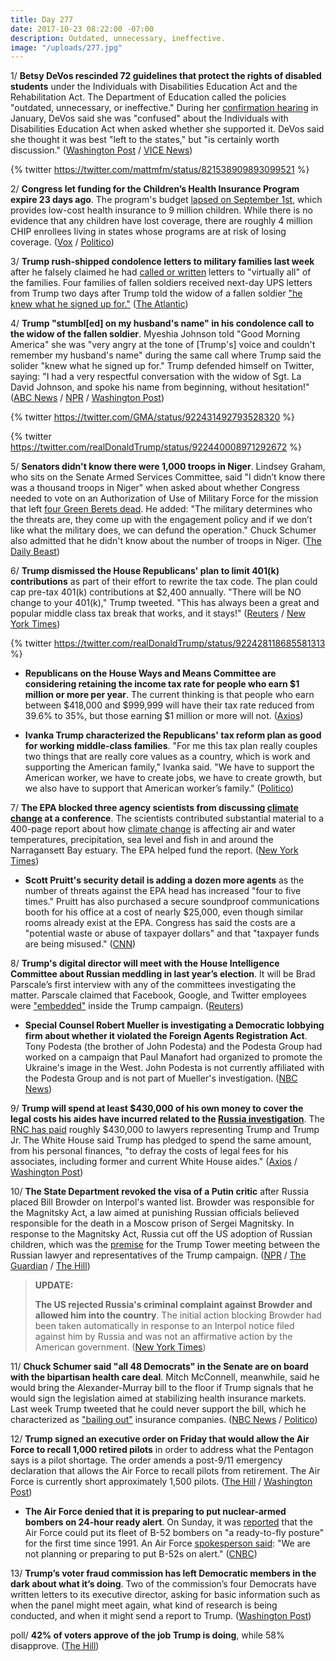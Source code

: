 ```yaml
---
title: Day 277
date: 2017-10-23 08:22:00 -07:00
description: Outdated, unnecessary, ineffective.
image: "/uploads/277.jpg"
---
```


1/ **Betsy DeVos rescinded 72 guidelines that protect the rights of disabled students** under the Individuals with Disabilities Education Act and the Rehabilitation Act. The Department of Education called the policies "outdated, unnecessary, or ineffective." During her [confirmation hearing](https://whatthefuckjusthappenedtoday.com/2017/02/07/Day-19/#2-betsy-devos-is-confirmed-as-educat) in January, DeVos said she was "confused" about the Individuals with Disabilities Education Act when asked whether she supported it. DeVos said she thought it was best "left to the states," but "is certainly worth discussion." ([Washington Post](https://www.washingtonpost.com/news/education/wp/2017/10/21/devos-rescinds-72-guidance-documents-outlining-rights-for-disabled-students/) / [VICE News](https://news.vice.com/story/betsy-devos-guts-school-disability-rules-that-once-confused-her))

{% twitter https://twitter.com/mattmfm/status/821538909893099521 %}

2/ **Congress let funding for the Children’s Health Insurance Program expire 23 days ago**. The program's budget [lapsed on September 1st](https://whatthefuckjusthappenedtoday.com/2017/10/02/day-256/#8-congress-let-funding-for-the-child), which provides low-cost health insurance to 9 million children. While there is no evidence that any children have lost coverage, there are roughly 4 million CHIP enrollees living in states whose programs are at risk of losing coverage. ([Vox](https://www.vox.com/policy-and-politics/2017/10/23/16526186/chip-budget-lapsed-congress-does-nothing) / [Politico](http://www.politico.com/interactives/2017/medicaid-chip-children-insurance-funding/))

3/ **Trump rush-shipped condolence letters to military families last week** after he falsely claimed he had [called or written](https://whatthefuckjusthappenedtoday.com/2017/10/18/day-272/#2-the-white-house-had-drafted-a-stat) letters to "virtually all" of the families. Four families of fallen soldiers received next-day UPS letters from Trump two days after Trump told the widow of a fallen soldier ["he knew what he signed up for."](https://whatthefuckjusthappenedtoday.com/2017/10/18/day-272/#1-trump-denied-telling-the-widow-of) ([The Atlantic](https://www.theatlantic.com/politics/archive/2017/10/donald-trump-is-rush-shipping-condolences-to-military-families/543606/))

4/ **Trump "stumbl\[ed\] on my husband's name" in his condolence call to the widow of the fallen soldier**. Myeshia Johnson told "Good Morning America" she was "very angry at the tone of \[Trump's\] voice and couldn't remember my husband's name" during the same call where Trump said the solider "knew what he signed up for." Trump defended himself on Twitter, saying: "I had a very respectful conversation with the widow of Sgt. La David Johnson, and spoke his name from beginning, without hesitation!" ([ABC News](http://abcnews.go.com/US/fallen-soldiers-widow-angry-trumps-call-couldnt-remember/story?id=50655063) / [NPR](http://www.npr.org/2017/10/23/559479959/gold-star-widow-trump-call-made-me-cry-even-worse) / [Washington Post](https://www.washingtonpost.com/news/politics/wp/2017/10/23/it-made-me-cry-gold-star-widow-myeshia-johnson-breaks-silence-on-trumps-condolence-call/))

{% twitter https://twitter.com/GMA/status/922431492793528320 %}

{% twitter https://twitter.com/realDonaldTrump/status/922440008971292672 %}

5/ **Senators didn't know there were 1,000 troops in Niger**. Lindsey Graham, who sits on the Senate Armed Services Committee, said "I didn’t know there was a thousand troops in Niger" when asked about whether Congress needed to vote on an Authorization of Use of Military Force for the mission that left [four Green Berets dead](https://whatthefuckjusthappenedtoday.com/2017/10/20/day-274/#6-the-fbi-has-joined-the-investigati). He added: "The military determines who the threats are, they come up with the engagement policy and if we don’t like what the military does, we can defund the operation." Chuck Schumer also admitted that he didn't know about the number of troops in Niger. ([The Daily Beast](https://www.thedailybeast.com/senators-are-stunned-to-discover-we-have-1000-troops-in-niger))

6/ **Trump dismissed the House Republicans' plan to limit 401(k) contributions** as part of their effort to rewrite the tax code. The plan could cap pre-tax 401(k) contributions at $2,400 annually. "There will be NO change to your 401(k)," Trump tweeted. "This has always been a great and popular middle class tax break that works, and it stays!" ([Reuters](https://www.reuters.com/article/us-usa-tax/trump-dismisses-401-changes-additional-bracket-for-tax-plan-idUSKBN1CS1IN) / [New York Times](https://www.nytimes.com/2017/10/20/us/politics/republicans-tax-401-k.html))

{% twitter https://twitter.com/realDonaldTrump/status/922428118685581313 %}

* **Republicans on the House Ways and Means Committee are considering retaining the income tax rate for people who earn $1 million or more per year**. The current thinking is that people who earn between $418,000 and $999,999 will have their tax rate reduced from 39.6% to 35%, but those earning $1 million or more will not. ([Axios](https://www.axios.com/million-dollar-bracket-in-the-works-for-gop-tax-plan-2499930587.html))

* **Ivanka Trump characterized the Republicans' tax reform plan as good for working middle-class families**. "For me this tax plan really couples two things that are really core values as a country, which is work and supporting the American family," Ivanka said. "We have to support the American worker, we have to create jobs, we have to create growth, but we also have to support that American worker’s family." ([Politico](http://www.politico.com/story/2017/10/23/ivanka-trump-gop-tax-plan-families-244079))

7/ **The EPA blocked three agency scientists from discussing <a href="{{ site.baseurl }}/trump-epa/">climate change</a> at a conference**. The scientists contributed substantial material to a 400-page report about how <a href="{{ site.baseurl }}/trump-epa/">climate change</a> is affecting air and water temperatures, precipitation, sea level and fish in and around the Narragansett Bay estuary. The EPA helped fund the report. ([New York Times](https://www.nytimes.com/2017/10/22/climate/epa-scientists.html))

* **Scott Pruitt's security detail is adding a dozen more agents** as the number of threats against the EPA head has increased "four to five times." Pruitt has also purchased a secure soundproof communications booth for his office at a cost of nearly $25,000, even though similar rooms already exist at the EPA. Congress has said the costs are a "potential waste or abuse of taxpayer dollars" and that "taxpayer funds are being misused." ([CNN](http://www.cnn.com/2017/10/23/politics/epa-pruitt-security-costs/))

8/ **Trump's digital director will meet with the House Intelligence Committee about Russian meddling in last year’s election**. It will be Brad Parscale’s first interview with any of the committees investigating the matter. Parscale claimed that Facebook, Google, and Twitter employees were ["embedded"](https://whatthefuckjusthappenedtoday.com/2017/10/09/day-263/#7-facebook-google-and-twitter-employ) inside the Trump campaign. ([Reuters](https://www.reuters.com/article/us-usa-trump-russia/trump-campaigns-digital-director-to-meet-house-intelligence-panel-wsj-idUSKBN1CS02I))

* **Special Counsel Robert Mueller is investigating a Democratic lobbying firm about whether it violated the Foreign Agents Registration Act**.  Tony Podesta (the brother of John Podesta) and the Podesta Group had worked on a campaign that Paul Manafort had organized to promote the Ukraine's image in the West. John Podesta is not currently affiliated with the Podesta Group and is not part of Mueller's investigation. ([NBC News](https://www.nbcnews.com/news/us-news/mueller-now-investigating-democratic-lobbyist-tony-podesta-n812776))

9/ **Trump will spend at least $430,000 of his own money to cover the legal costs his aides have incurred related to the <a href="{{ site.baseurl }}/trump-russia-investigation/">Russia investigation</a>**. The [RNC has paid](https://whatthefuckjusthappenedtoday.com/2017/09/19/day-243/#4-trump-is-paying-legal-fees-related) roughly $430,000 to lawyers representing Trump and Trump Jr. The White House said Trump has pledged to spend the same amount, from his personal finances, "to defray the costs of legal fees for his associates, including former and current White House aides." ([Axios](https://www.axios.com/scoop-trump-pledges-to-personally-pay-some-legal-bills-of-wh-staff-and-associates-2499448011.html) / [Washington Post](https://www.washingtonpost.com/news/post-politics/wp/2017/10/21/trump-pledges-to-spend-at-least-430000-of-his-own-money-to-cover-aides-legal-costs-related-to-russia-probes/))

10/ **The State Department revoked the visa of a Putin critic** after Russia placed Bill Browder on Interpol's wanted list. Browder was responsible for the Magnitsky Act, a law aimed at punishing Russian officials believed responsible for the death in a Moscow prison of Sergei Magnitsky. In response to the Magnitsky Act, Russia cut off the US adoption of Russian children, which was the [premise](https://whatthefuckjusthappenedtoday.com/2017/07/10/Day-172/#1-donald-trump-jr-met-with-a-kremlin) for the Trump Tower meeting between the Russian lawyer and representatives of the Trump campaign. ([NPR](http://www.npr.org/sections/thetwo-way/2017/10/23/559463071/state-department-reportedly-revokes-visit-of-magnitsky-act-campaigner) / [The Guardian](https://www.theguardian.com/world/2017/oct/21/russia-british-businessman-bill-browder-interpol) / [The Hill](http://thehill.com/policy/international/356674-state-dept-revokes-visa-of-top-putin-critic-report))

> **UPDATE:**
>
> **The US rejected Russia's criminal complaint against Browder and allowed him into the country**. The initial action blocking Browder had been taken automatically in response to an Interpol notice filed against him by Russia and was not an affirmative action by the American government. ([New York Times](https://www.nytimes.com/2017/10/23/world/europe/russia-us-magnitsky-browder.html))

11/ **Chuck Schumer said "all 48 Democrats" in the Senate are on board with the bipartisan health care deal**. Mitch McConnell, meanwhile, said he would bring the Alexander-Murray bill to the floor if Trump signals that he would sign the legislation aimed at stabilizing health insurance markets. Last week Trump tweeted that he could never support the bill, which he characterized as ["bailing out"](https://whatthefuckjusthappenedtoday.com/2017/10/18/day-272/#4-trump-backed-off-his-support-for-t) insurance companies. ([NBC News](https://www.nbcnews.com/politics/congress/schumer-says-all-48-democrats-are-board-health-care-deal-n813051) / [Politico](http://www.politico.com/story/2017/10/22/mcconnell-trump-obamacare-health-care-244034))

12/ **Trump signed an executive order on Friday that would allow the Air Force to recall 1,000 retired pilots** in order to address what the Pentagon says is a pilot shortage. The order amends a post-9/11 emergency declaration that allows the Air Force to recall pilots from retirement. The Air Force is currently short approximately 1,500 pilots. ([The Hill](http://thehill.com/blogs/blog-briefing-room/356544-trump-executive-order-could-recall-1000-retired-pilots-to-active) / [Washington Post](https://www.washingtonpost.com/world/national-security/trump-signs-order-allowing-recall-of-more-retired-pilots/2017/10/20/d0f5f6f8-b5eb-11e7-9b93-b97043e57a22_story.html))

* **The Air Force denied that it is preparing to put nuclear-armed bombers on 24-hour ready alert**. On Sunday, it was [reported](http://www.defenseone.com/threats/2017/10/exclusive-us-preparing-put-nuclear-bombers-back-24-hour-alert/141957/) that the Air Force could put its fleet of B-52 bombers on "a ready-to-fly posture" for the first time since 1991. An Air Force [spokesperson said](https://news.vice.com/story/us-to-put-b-52-nuclear-bombers-on-247-alert-for-first-time-since-cold-war): "We are not planning or preparing to put B-52s on alert." ([CNBC](https://www.cnbc.com/2017/10/23/us-nuclear-bombers-on-high-alert-as-north-korean-threat-grows.html))

13/ **Trump’s voter fraud commission has left Democratic members in the dark about what it’s doing**. Two of the commission’s four Democrats have written letters to its executive director, asking for basic information such as when the panel might meet again, what kind of research is being conducted, and when it might send a report to Trump. ([Washington Post](https://www.washingtonpost.com/politics/democrats-on-trumps-voter-commission-say-theyre-in-the-dark-about-what-its-doing/2017/10/23/e1c82dd2-b7ff-11e7-be94-fabb0f1e9ffb_story.html))

poll/ **42% of voters approve of the job Trump is doing**, while 58% disapprove. ([The Hill](http://thehill.com/homenews/administration/356743-poll-trump-job-approval-dips-to-new-low))